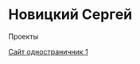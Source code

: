 

#  Новицкий Сергей


Проекты


[Сайт одностраничник 1](http:\\novik87.github.io/sale.lider-krovlya.ru/ "Необязательная подсказка")
